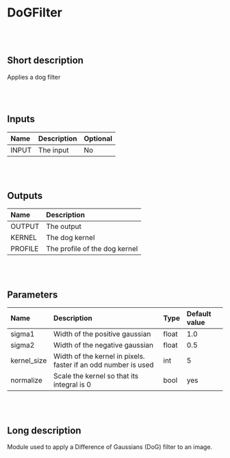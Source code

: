 # DoGFilter


<br><br>
## Short description

Applies a dog filter

<br><br>

## Inputs

|Name|Description|Optional|
|:----|:-----------|:-------|
|INPUT|The input|No|

<br><br>

## Outputs

|Name|Description|
|:----|:-----------|
|OUTPUT|The output|
|KERNEL|The dog kernel|
|PROFILE|The profile of the dog kernel|

<br><br>

## Parameters

|Name|Description|Type|Default value|
|:----|:-----------|:----|:-------------|
|sigma1|Width of the positive gaussian|float|1.0|
|sigma2|Width of the negative gaussian|float|0.5|
|kernel_size|Width of the kernel in pixels. faster if an odd number is used|int|5|
|normalize|Scale the kernel so that its integral is 0|bool|yes|

<br><br>
## Long description
Module used to apply a Difference of Gaussians (DoG) filter to an image.